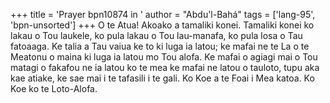 +++
title = 'Prayer bpn10874 in '
author = "Abdu'l-Bahá"
tags = ['lang-95', 'bpn-unsorted']
+++
O te Atua!  Akoako a tamaliki konei.  Tamaliki konei ko lakau o Tou laukele, ko pula lakau o Tou lau-manafa, ko pula losa o Tau fatoaaga.  Ke talia a Tau vaiua ke to ki luga ia latou; ke mafai ne te La o te Meatonu o maina ki luga ia latou mo Tou alofa.  Ke mafai o agiagi mai o Tou matagi o fakafou ne ia latou ko te mea ke mafai ne latou o tauloto, tupu aka kae atiake, ke sae mai i te tafasili i te gali.  Ko Koe a te Foai i Mea katoa.  Ko Koe ko te Loto-Alofa.
